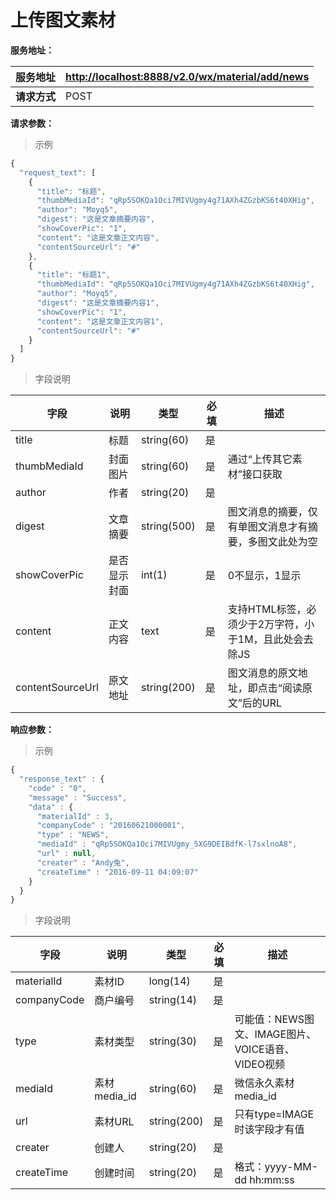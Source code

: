 # 上传图文素材

**服务地址：**

| **服务地址** | [http:\/\/localhost:8888\/v2.0\/wx\/material\/add\/news](http://localhost:8888/v2.0/wx/material/add/news) |
| --- | --- |
| **请求方式** | POST |

**请求参数：**

> 示例

```js
{
  "request_text": [
    {
      "title": "标题",
      "thumbMediaId": "qRp5SOKQa1Oci7MIVUgmy4g71AXh4ZGzbKS6t40XHig",
      "author": "Moyq5",
      "digest": "这是文章摘要内容",
      "showCoverPic": "1",
      "content": "这是文章正文内容",
      "contentSourceUrl": "#"
    },
    {
      "title": "标题1",
      "thumbMediaId": "qRp5SOKQa1Oci7MIVUgmy4g71AXh4ZGzbKS6t40XHig",
      "author": "Moyq5",
      "digest": "这是文章摘要内容1",
      "showCoverPic": "1",
      "content": "这是文章正文内容1",
      "contentSourceUrl": "#"
    }
  ]
}
```

> 字段说明

| **字段** | **说明** | **类型** | **必填** | **描述** |
| --- | --- | --- | --- | --- |
| title | 标题 | string\(60\) | 是 |  |
| thumbMediaId | 封面图片 | string\(60\) | 是 | 通过“上传其它素材”接口获取 |
| author | 作者 | string\(20\) | 是 |  |
| digest | 文章摘要 | string\(500\) | 是 | 图文消息的摘要，仅有单图文消息才有摘要，多图文此处为空 |
| showCoverPic | 是否显示封面 | int\(1\) | 是 | 0不显示，1显示 |
| content | 正文内容 | text | 是 | 支持HTML标签，必须少于2万字符，小于1M，且此处会去除JS |
| contentSourceUrl | 原文地址 | string\(200\) | 是 | 图文消息的原文地址，即点击“阅读原文”后的URL |

**响应参数：**

> 示例

```js
{
  "response_text" : {
    "code" : "0",
    "message" : "Success",
    "data" : {
      "materialId" : 3,
      "companyCode" : "20160621000001",
      "type" : "NEWS",
      "mediaId" : "qRp5SOKQa1Oci7MIVUgmy_5XG9DEIBdfK-l7sxlnoA8",
      "url" : null,
      "creater" : "Andy兔",
      "createTime" : "2016-09-11 04:09:07"
    }
  }
}
```

> 字段说明

| **字段** | **说明** | **类型** | **必填** | **描述** |
| --- | --- | --- | --- | --- |
| materialId | 素材ID | long\(14\) | 是 |  |
| companyCode | 商户编号 | string\(14\) | 是 |  |
| type | 素材类型 | string\(30\) | 是 | 可能值：NEWS图文、IMAGE图片、 VOICE语音、VIDEO视频 |
| mediaId | 素材media\_id | string\(60\) | 是 | 微信永久素材media\_id |
| url | 素材URL | string\(200\) | 是 | 只有type=IMAGE时该字段才有值 |
| creater | 创建人 | string\(20\) | 是 |  |
| createTime | 创建时间 | string\(20\) | 是 | 格式：yyyy-MM-dd hh:mm:ss |

